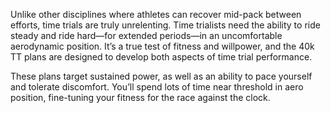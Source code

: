 Unlike other disciplines where athletes can recover mid-pack between efforts, time trials are truly unrelenting. Time trialists need the ability to ride steady and ride hard—for extended periods—in an uncomfortable aerodynamic position. It’s a true test of fitness and willpower, and the 40k TT plans are designed to develop both aspects of time trial performance.

These plans target sustained power, as well as an ability to pace yourself and tolerate discomfort. You’ll spend lots of time near threshold in aero position, fine-tuning your fitness for the race against the clock.